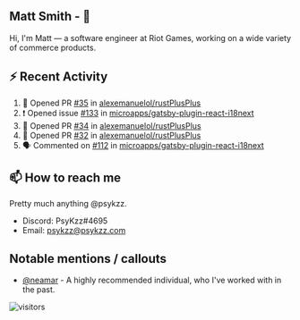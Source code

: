 <!--
[![PsyKzz's github stats](https://github-readme-stats.vercel.app/api?username=psykzz&show_icons=true)](https://github.com/anuraghazra/github-readme-stats)
-->

## Matt Smith - 👋
Hi, I'm Matt — a software engineer at Riot Games, working on a wide variety of commerce products.

## ⚡ Recent Activity

<!--START_SECTION:activity-->
1. 💪 Opened PR [#35](https://github.com/alexemanuelol/rustPlusPlus/pull/35) in [alexemanuelol/rustPlusPlus](https://github.com/alexemanuelol/rustPlusPlus)
2. ❗️ Opened issue [#133](https://github.com/microapps/gatsby-plugin-react-i18next/issues/133) in [microapps/gatsby-plugin-react-i18next](https://github.com/microapps/gatsby-plugin-react-i18next)
3. 💪 Opened PR [#34](https://github.com/alexemanuelol/rustPlusPlus/pull/34) in [alexemanuelol/rustPlusPlus](https://github.com/alexemanuelol/rustPlusPlus)
4. 💪 Opened PR [#32](https://github.com/alexemanuelol/rustPlusPlus/pull/32) in [alexemanuelol/rustPlusPlus](https://github.com/alexemanuelol/rustPlusPlus)
5. 🗣 Commented on [#112](https://github.com/microapps/gatsby-plugin-react-i18next/issues/112) in [microapps/gatsby-plugin-react-i18next](https://github.com/microapps/gatsby-plugin-react-i18next)
<!--END_SECTION:activity-->


## 📫 How to reach me

Pretty much anything @psykzz.

- Discord: PsyKzz#4695
- Email: psykzz@psykzz.com


## Notable mentions / callouts

 - [@neamar](https://github.com/neamar) - A highly recommended individual, who I've worked with in the past.


![visitors](https://visitor-badge.glitch.me/badge?page_id=psykzz/psykzz)


